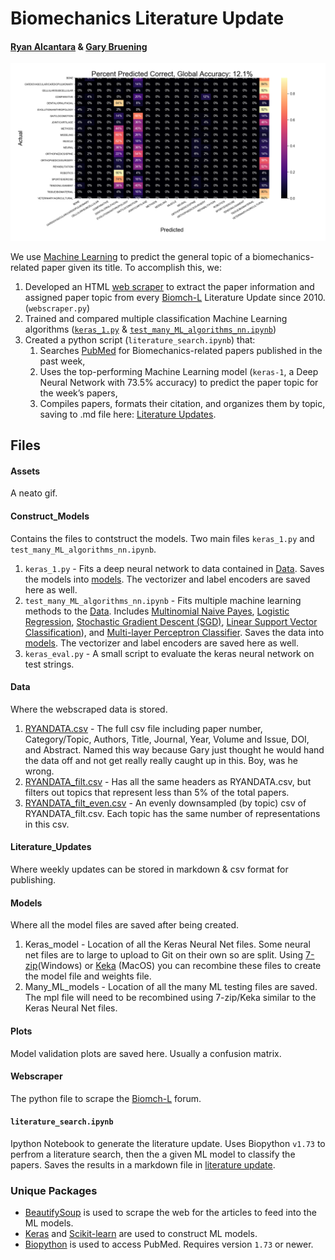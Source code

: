 # Biomechanics Literature Update
#### [Ryan Alcantara](https://twitter.com/Ryan_Alcantara_) & [Gary Bruening](https://twitter.com/garebearbru)

![Model_Accuracy](https://github.com/alcantarar/literature_update/blob/master/Plots/biomchL_predict_plot_DNN.png)

We use [Machine Learning](Assets/ML.gif) to predict the general topic of a biomechanics-related paper given its title. To accomplish this, we:

1. Developed an HTML [web scraper](Webscraper) to extract the paper information and assigned paper topic from every [Biomch-L](https://biomch-l.isbweb.org/forums/7-Literature-Update) Literature Update since 2010. (`webscraper.py`)
2. Trained and compared multiple classification Machine Learning algorithms ([`keras_1.py`](Construct_Models) & [`test_many_ML_algorithms_nn.ipynb`](Construct_Models))
3. Created a python script (`literature_search.ipynb`) that: 
    1. Searches [PubMed](https://www.ncbi.nlm.nih.gov/pubmed/) for Biomechanics-related papers published in the past week,
    2. Uses the top-performing Machine Learning model (`keras-1`, a Deep Neural Network with 73.5% accuracy) to predict the paper topic for the week’s papers,
    3. Compiles papers, formats their citation, and organizes them by topic, saving to .md file here: [Literature Updates](/Updates).

## Files
#### Assets  
A neato gif.
#### Construct_Models  
Contains the files to contstruct the models. Two main files `keras_1.py` and `test_many_ML_algorithms_nn.ipynb`.  
1. `keras_1.py` - Fits a deep neural network to data contained in [Data](Data). Saves the models into [models](Models/Keras_model). The vectorizer and label encoders are saved here as well.
2. `test_many_ML_algorithms_nn.ipynb` - Fits multiple machine learning methods to the [Data](Data). Includes [Multinomial Naive Payes](https://scikit-learn.org/stable/modules/generated/sklearn.naive_bayes.MultinomialNB.html), [Logistic Regression](https://scikit-learn.org/stable/modules/generated/sklearn.linear_model.LogisticRegression.html), [Stochastic Gradient Descent (SGD)](https://scikit-learn.org/stable/modules/generated/sklearn.linear_model.SGDClassifier.html), [Linear Support Vector Classification](https://scikit-learn.org/stable/modules/generated/sklearn.svm.LinearSVC.html)), and [Multi-layer Perceptron Classifier](https://scikit-learn.org/stable/modules/generated/sklearn.neural_network.MLPClassifier.html). Saves the data into [models](Models/Many_ML_models). The vectorizer and label encoders are saved here as well.
3. `keras_eval.py` - A small script to evaluate the keras neural network on test strings.
#### Data  
Where the webscraped data is stored.  
1. [RYANDATA.csv](Data/Biomch-L_papers.csv) - The full csv file including paper number, Category/Topic, Authors, Title, Journal, Year, Volume and Issue, DOI, and Abstract. Named this way because Gary just thought he would hand the data off and not get really really caught up in this. Boy, was he wrong.
2. [RYANDATA_filt.csv](RYANDATA_filt.csv) - Has all the same headers as RYANDATA.csv, but filters out topics that represent less than 5% of the total papers.
3. [RYANDATA_filt_even.csv](RYANDATA_filt_even.csv) - An evenly downsampled (by topic) csv of RYANDATA_filt.csv. Each topic has the same number of representations in this csv.
#### Literature_Updates  
Where weekly updates can be stored in markdown & csv format for publishing.  
#### Models  
Where all the model files are saved after being created.  
1. Keras_model - Location of all the Keras Neural Net files. Some neural net files are to large to upload to Git on their own so are split. Using [7-zip](https://www.howtogeek.com/howto/36947/how-to-upload-really-large-files-to-skydrive-dropbox-or-email/)(Windows) or [Keka](https://github.com/aonez/Keka) (MacOS) you can recombine these files to create the model file and weights file.
2. Many_ML_models - Location of all the many ML testing files are saved. The mpl file will need to be recombined using 7-zip/Keka similar to the Keras Neural Net files.
#### Plots  
Model validation plots are saved here. Usually a confusion matrix.  
#### Webscraper  
The python file to scrape the [Biomch-L](https://biomch-l.isbweb.org/forums/7-Literature-Update) forum.  
#### `literature_search.ipynb`  
Ipython Notebook to generate the literature update. Uses Biopython `v1.73` to perfrom a literature search, then the a given ML model to classify the papers. Saves the results in a markdown file in [literature update](Updates).  
### Unique Packages
* [BeautifySoup](https://www.crummy.com/software/BeautifulSoup/bs4/doc/) is used to scrape the web for the articles to feed into the ML models.
* [Keras](https://keras.io/) and [Scikit-learn](https://scikit-learn.org/stable/) are used to construct ML models.
* [Biopython](https://biopython.org/wiki/Download) is used to access PubMed. Requires version `1.73` or newer.
